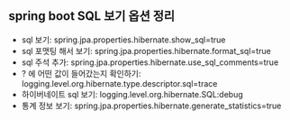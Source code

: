 ## spring boot SQL 보기 옵션 정리

- sql 보기: spring.jpa.properties.hibernate.show_sql=true
- sql 포맷팅 해서 보기: spring.jpa.properties.hibernate.format_sql=true
- sql 주석 추가: spring.jpa.properties.hibernate.use_sql_comments=true
- ? 에 어떤 값이 들어갔는지 확인하기: logging.level.org.hibernate.type.descriptor.sql=trace
- 하이버네이트 sql 보기: logging.level.org.hibernate.SQL:debug
- 통계 정보 보기: spring.jpa.properties.hibernate.generate_statistics=true